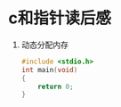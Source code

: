 # c和指针读后感

1. 动态分配内存

    ```c
    #include <stdio.h>
    int main(void)
    {
        return 0;
    }
    ```